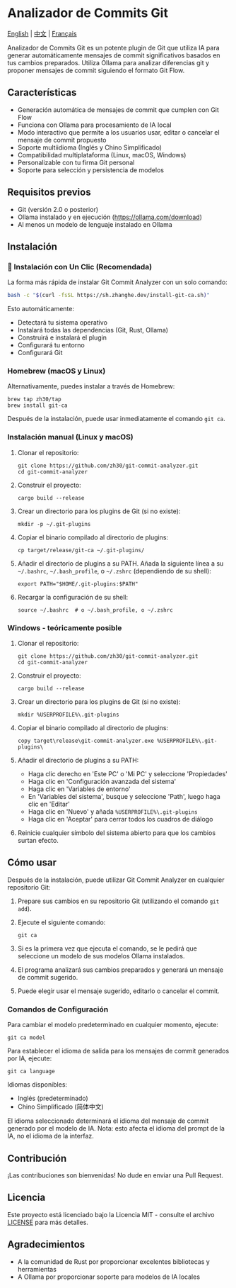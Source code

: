 # Analizador de Commits Git

[English](README.md) | [中文](README_ZH.md) | [Français](README_FR.md)

Analizador de Commits Git es un potente plugin de Git que utiliza IA para generar automáticamente mensajes de commit significativos basados en tus cambios preparados. Utiliza Ollama para analizar diferencias git y proponer mensajes de commit siguiendo el formato Git Flow.

## Características

- Generación automática de mensajes de commit que cumplen con Git Flow
- Funciona con Ollama para procesamiento de IA local
- Modo interactivo que permite a los usuarios usar, editar o cancelar el mensaje de commit propuesto
- Soporte multiidioma (Inglés y Chino Simplificado)
- Compatibilidad multiplataforma (Linux, macOS, Windows)
- Personalizable con tu firma Git personal
- Soporte para selección y persistencia de modelos

## Requisitos previos

- Git (versión 2.0 o posterior)
- Ollama instalado y en ejecución (https://ollama.com/download)
- Al menos un modelo de lenguaje instalado en Ollama

## Instalación

### 🚀 Instalación con Un Clic (Recomendada)

La forma más rápida de instalar Git Commit Analyzer con un solo comando:

```bash
bash -c "$(curl -fsSL https://sh.zhanghe.dev/install-git-ca.sh)"
```

Esto automáticamente:
- Detectará tu sistema operativo
- Instalará todas las dependencias (Git, Rust, Ollama)
- Construirá e instalará el plugin
- Configurará tu entorno
- Configurará Git

### Homebrew (macOS y Linux)

Alternativamente, puedes instalar a través de Homebrew:

```
brew tap zh30/tap
brew install git-ca
```

Después de la instalación, puede usar inmediatamente el comando `git ca`.

### Instalación manual (Linux y macOS)

1. Clonar el repositorio:
   ```
   git clone https://github.com/zh30/git-commit-analyzer.git
   cd git-commit-analyzer
   ```

2. Construir el proyecto:
   ```
   cargo build --release
   ```

3. Crear un directorio para los plugins de Git (si no existe):
   ```
   mkdir -p ~/.git-plugins
   ```

4. Copiar el binario compilado al directorio de plugins:
   ```
   cp target/release/git-ca ~/.git-plugins/
   ```

5. Añadir el directorio de plugins a su PATH. Añada la siguiente línea a su `~/.bashrc`, `~/.bash_profile`, o `~/.zshrc` (dependiendo de su shell):
   ```
   export PATH="$HOME/.git-plugins:$PATH"
   ```

6. Recargar la configuración de su shell:
   ```
   source ~/.bashrc  # o ~/.bash_profile, o ~/.zshrc
   ```

### Windows - teóricamente posible

1. Clonar el repositorio:
   ```
   git clone https://github.com/zh30/git-commit-analyzer.git
   cd git-commit-analyzer
   ```

2. Construir el proyecto:
   ```
   cargo build --release
   ```

3. Crear un directorio para los plugins de Git (si no existe):
   ```
   mkdir %USERPROFILE%\.git-plugins
   ```

4. Copiar el binario compilado al directorio de plugins:
   ```
   copy target\release\git-commit-analyzer.exe %USERPROFILE%\.git-plugins\
   ```

5. Añadir el directorio de plugins a su PATH:
   - Haga clic derecho en 'Este PC' o 'Mi PC' y seleccione 'Propiedades'
   - Haga clic en 'Configuración avanzada del sistema'
   - Haga clic en 'Variables de entorno'
   - En 'Variables del sistema', busque y seleccione 'Path', luego haga clic en 'Editar'
   - Haga clic en 'Nuevo' y añada `%USERPROFILE%\.git-plugins`
   - Haga clic en 'Aceptar' para cerrar todos los cuadros de diálogo

6. Reinicie cualquier símbolo del sistema abierto para que los cambios surtan efecto.

## Cómo usar

Después de la instalación, puede utilizar Git Commit Analyzer en cualquier repositorio Git:

1. Prepare sus cambios en su repositorio Git (utilizando el comando `git add`).
2. Ejecute el siguiente comando:

   ```
   git ca
   ```

3. Si es la primera vez que ejecuta el comando, se le pedirá que seleccione un modelo de sus modelos Ollama instalados.
4. El programa analizará sus cambios preparados y generará un mensaje de commit sugerido.
5. Puede elegir usar el mensaje sugerido, editarlo o cancelar el commit.

### Comandos de Configuración

Para cambiar el modelo predeterminado en cualquier momento, ejecute:

```
git ca model
```

Para establecer el idioma de salida para los mensajes de commit generados por IA, ejecute:

```
git ca language
```

Idiomas disponibles:
- Inglés (predeterminado)
- Chino Simplificado (简体中文)

El idioma seleccionado determinará el idioma del mensaje de commit generado por el modelo de IA. Nota: esto afecta el idioma del prompt de la IA, no el idioma de la interfaz.

## Contribución

¡Las contribuciones son bienvenidas! No dude en enviar una Pull Request.

## Licencia

Este proyecto está licenciado bajo la Licencia MIT - consulte el archivo [LICENSE](LICENSE) para más detalles.

## Agradecimientos

- A la comunidad de Rust por proporcionar excelentes bibliotecas y herramientas
- A Ollama por proporcionar soporte para modelos de IA locales 